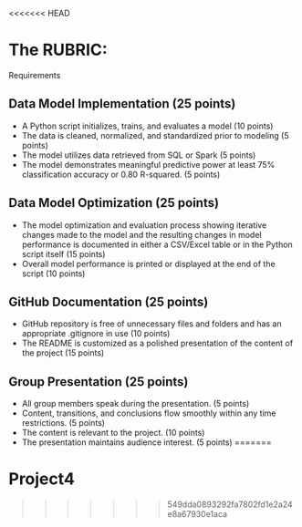 <<<<<<< HEAD


# The RUBRIC:
Requirements
## Data Model Implementation (25 points)
- A Python script initializes, trains, and evaluates a model (10 points)
- The data is cleaned, normalized, and standardized prior to modeling (5 points)
- The model utilizes data retrieved from SQL or Spark (5 points)
- The model demonstrates meaningful predictive power at least 75% classification accuracy or 0.80 R-squared. (5 points)
## Data Model Optimization (25 points)
- The model optimization and evaluation process showing iterative changes made to the model and the resulting changes in model performance is documented in either a CSV/Excel table or in the Python script itself (15 points)
- Overall model performance is printed or displayed at the end of the script (10 points)
## GitHub Documentation (25 points)
- GitHub repository is free of unnecessary files and folders and has an appropriate .gitignore in use (10 points)
- The README is customized as a polished presentation of the content of the project (15 points)
## Group Presentation (25 points)
- All group members speak during the presentation. (5 points)
- Content, transitions, and conclusions flow smoothly within any time restrictions. (5 points)
- The content is relevant to the project. (10 points)
- The presentation maintains audience interest. (5 points)
=======
# Project4
>>>>>>> 549dda0893292fa7802fd1e2a24e8a67930e1aca
